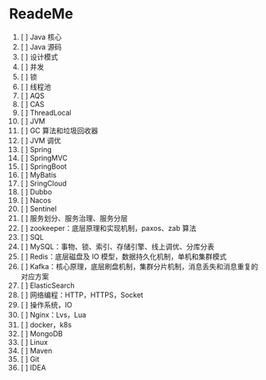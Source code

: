 # ReadeMe

1. [ ] Java 核心
2. [ ] Java 源码
3. [ ] 设计模式
4. [ ] 并发
5. [ ] 锁
6. [ ] 线程池
7. [ ] AQS
8. [ ] CAS
9. [ ] ThreadLocal
10. [ ] JVM
11. [ ] GC 算法和垃圾回收器
12. [ ] JVM 调优
13. [ ] Spring
14. [ ] SpringMVC
15. [ ] SpringBoot
16. [ ] MyBatis
17. [ ] SringCloud
18. [ ] Dubbo
19. [ ] Nacos
20. [ ] Sentinel
21. [ ] 服务划分、服务治理、服务分层
22. [ ] zookeeper：底层原理和实现机制，paxos、zab 算法
23. [ ] SQL
24. [ ] MySQL：事物、锁、索引、存储引擎、线上调优、分库分表
25. [ ] Redis：底层磁盘及 IO 模型，数据持久化机制，单机和集群模式
26. [ ] Kafka：核心原理，底层刷盘机制，集群分片机制，消息丢失和消息重复的对应方案
27. [ ] ElasticSearch
28. [ ] 网络编程：HTTP，HTTPS，Socket
29. [ ] 操作系统，IO
30. [ ] Nginx：Lvs，Lua
31. [ ] docker，k8s
32. [ ] MongoDB
33. [ ] Linux
34. [ ] Maven
35. [ ] Git
36. [ ] IDEA
